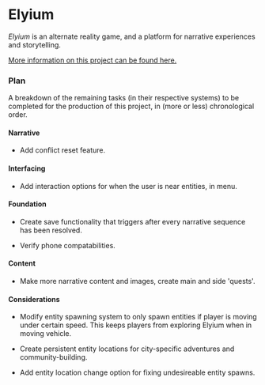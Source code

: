 # Elyium

_Elyium_ is an alternate reality game, and a platform for narrative experiences and storytelling.

[More information on this project can be found here.](http://v-os.ca/elyium)

### Plan

A breakdown of the remaining tasks (in their respective systems) to be completed for the production of this project, in (more or less) chronological order.

#### Narrative

- Add conflict reset feature.

#### Interfacing

- Add interaction options for when the user is near entities, in menu.

#### Foundation

- Create save functionality that triggers after every narrative sequence has been resolved.

- Verify phone compatabilities.

#### Content

- Make more narrative content and images, create main and side 'quests'.

#### Considerations

- Modify entity spawning system to only spawn entities if player is moving under certain speed. This keeps players from exploring Elyium when in moving vehicle.

- Create persistent entity locations for city-specific adventures and community-building.

- Add entity location change option for fixing undesireable entity spawns.